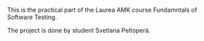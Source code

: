This is the practical part of the Laurea AMK course Fundamntals of Software Testing. 

The project is done by student Svetlana Peltoperä.